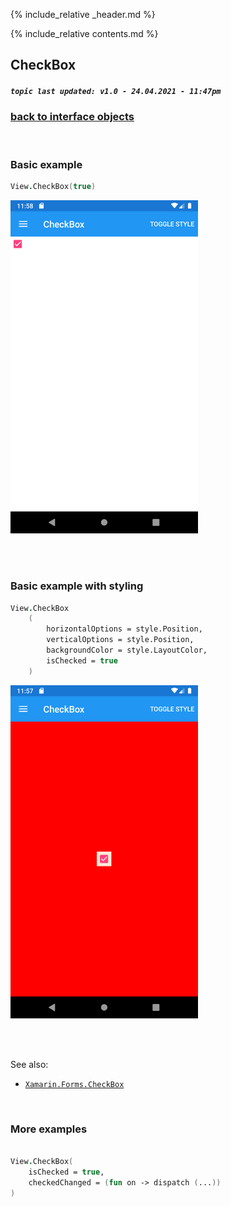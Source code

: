 {% include_relative _header.md %}

{% include_relative contents.md %}

CheckBox
--------
##### `topic last updated: v1.0 - 24.04.2021 - 11:47pm`

### [back to interface objects](view-interface-objects.html#interface-objects)

<br />

### Basic example


```fsharp 
View.CheckBox(true)
```

<img src="images/view/CheckBox-adr-basic.png" width="300">

<br /> <br /> 

### Basic example with styling

```fsharp 
View.CheckBox
    (
        horizontalOptions = style.Position,
        verticalOptions = style.Position,
        backgroundColor = style.LayoutColor,
        isChecked = true
    )
```


<img src="images/view/CheckBox-adr-styled.png" width="300">

<br /> <br /> 

See also:

* [`Xamarin.Forms.CheckBox`](https://docs.microsoft.com/en-us/dotnet/api/Xamarin.Forms.CheckBox)

<br /> 

### More examples

```fsharp 

View.CheckBox(
    isChecked = true,
    checkedChanged = (fun on -> dispatch (...))
)
```